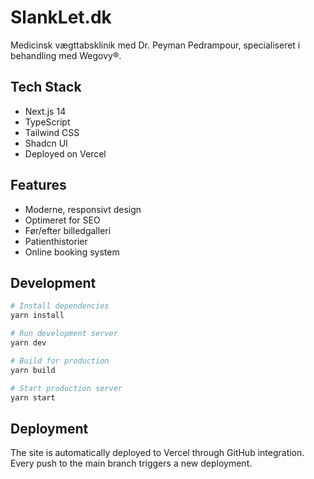 # SlankLet.dk

Medicinsk vægttabsklinik med Dr. Peyman Pedrampour, specialiseret i behandling med Wegovy®.

## Tech Stack

- Next.js 14
- TypeScript
- Tailwind CSS
- Shadcn UI
- Deployed on Vercel

## Features

- Moderne, responsivt design
- Optimeret for SEO
- Før/efter billedgalleri
- Patienthistorier
- Online booking system

## Development

```bash
# Install dependencies
yarn install

# Run development server
yarn dev

# Build for production
yarn build

# Start production server
yarn start
```

## Deployment

The site is automatically deployed to Vercel through GitHub integration. Every push to the main branch triggers a new deployment.
